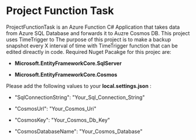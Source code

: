 # Project Function Task

ProjectFunctionTask is an Azure Function C# Application that takes data from Azure SQL Database and forwards it to Auzre Cosmos DB.
This project uses TimeTrigger to 
The purpose of this project is to make a backup snapshot every X interval of time with TimeTrigger function that can be edited direactly in code.
Required Nuget Pacakge for this projec are:

- **Microsoft.EntityFrameworkCore.SqlServer**

- **Microsoft.EntityFrameworkCore.Cosmos**


Please add the following values to your **local.settings.json** :

- "SqlConnectionString": "Your_Sql_Connection_String"

- "CosmosUrl": "Your_Cosmos_Uri"

- "CosmosKey": "Your_Cosmos_Db_Key"

- "CosmosDatabaseName": "Your_Cosmos_Database"

